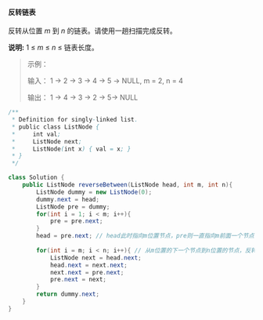 #### 反转链表

反转从位置 *m* 到 *n* 的链表。请使用一趟扫描完成反转。

**说明:**
1 ≤ *m* ≤ *n* ≤ 链表长度。

> 示例：
>
> 输入： 1 -> 2 -> 3 -> 4 -> 5 -> NULL, m = 2, n = 4
>
> 输出： 1 -> 4 -> 3 -> 2 -> 5-> NULL



```java
/**
 * Definition for singly-linked list.
 * public class ListNode {
 *     int val;
 *     ListNode next;
 *     ListNode(int x) { val = x; }
 * }
 */

class Solution {
    public ListNode reverseBetween(ListNode head, int m, int n){
        ListNode dummy = new ListNode(0);
        dummy.next = head;
        ListNode pre = dummy;
        for(int i = 1; i < m; i++){
            pre = pre.next;
        }
        head = pre.next; // head此时指向m位置节点，pre则一直指向m前面一个节点
        
        for(int i = m; i < n; i++){ // 从m位置的下一个节点到n位置的节点，反转n-m次
            ListNode next = head.next;
            head.next = next.next;
            next.next = pre.next;
            pre.next = next;
        }
        return dummy.next;
    }
}
```


